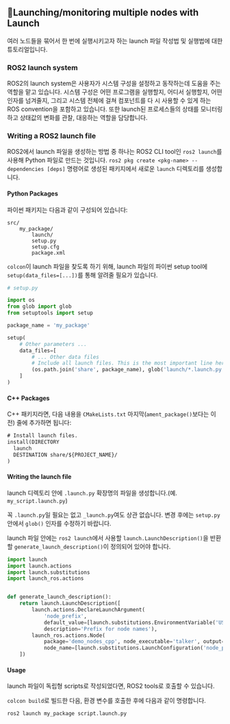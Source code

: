 ## 📕Launching/monitoring multiple nodes with Launch

여러 노드들을 묶어서 한 번에 실행시키고자 하는 launch 파일 작성법 및 실행법에 대한 튜토리얼입니다.

### ROS2 launch system

ROS2의 launch system은 사용자가 시스템 구성을 설정하고 동작하는데 도움을 주는 역할을 맡고 있습니다. 시스템 구성은 어떤 프로그램을 실행할지, 어디서 실행할지, 어떤 인자를 넘겨줄지, 그리고 시스템 전체에 걸쳐 컴포넌트를 다 시 사용할 수 있게 하는 ROS convention을 포함하고 있습니다. 또한 launch된 프로세스들의 상태를 모니터링하고 상태값의 변화를 관찰, 대응하는 역할을 담당합니다.

### Writing a ROS2 launch file

ROS2에서 launch 파일을 생성하는 방법 중 하나는 ROS2 CLI tool인 `ros2 launch`를 사용해 Python 파일로 만드는 것입니다. `ros2 pkg create <pkg-name> --dependencies [deps]` 명령어로 생성된 패키지에서 새로운 `launch` 디렉토리를 생성합니다.

#### Python Packages

파이썬 패키지는 다음과 같이 구성되어 있습니다:

```
src/
    my_package/
        launch/
        setup.py
        setup.cfg
        package.xml
```

`colcon`이 launch 파일을 찾도록 하기 위해, launch 파일의 파이썬 setup tool에 `setup(data_files=[...])`를 통해 알려줄 필요가 있습니다.

```python
# setup.py

import os
from glob import glob
from setuptools import setup

package_name = 'my_package'

setup(
    # Other parameters ...
    data_files=[
        # ... Other data files
        # Include all launch files. This is the most important line here!
        (os.path.join('share', package_name), glob('launch/*.launch.py'))
    ]
)
```

#### C++ Packages

C++ 패키지라면, 다음 내용을 `CMakeLists.txt` 마지막(`ament_package()`보다는 이전) 줄에 추가하면 됩니다:

```txt
# Install launch files.
install(DIRECTORY
  launch
  DESTINATION share/${PROJECT_NAME}/
)
```

#### Writing the launch file

launch 디렉토리 안에 `.launch.py` 확장명의 파일을 생성합니다.(예. `my_script.launch.py`)

꼭 `.launch.py`일 필요는 없고 `_launch.py`여도 상관 없습니다. 변경 후에는 `setup.py` 안에서  `glob()` 인자를 수정하기 바랍니다.

launch 파일 안에는 `ros2 launch`에서 사용할 `launch.LaunchDescription()`을 반환할  `generate_launch_description()`이 정의되어 있어야 합니다.

```python
import launch
import launch.actions
import launch.substitutions
import launch_ros.actions


def generate_launch_description():
    return launch.LaunchDescription([
        launch.actions.DeclareLaunchArgument(
            'node_prefix',
            default_value=[launch.substitutions.EnvironmentVariable('USER'), '_'],
            description='Prefix for node names'),
        launch_ros.actions.Node(
            package='demo_nodes_cpp', node_executable='talker', output='screen',
            node_name=[launch.substitutions.LaunchConfiguration('node_prefix'), 'talker']),
    ])
```

#### Usage

launch 파일이 독립형 scripts로 작성되었다면, ROS2 tools로 호출할 수 있습니다.

`colcon build`로 빌드한 다음, 환경 변수를 호출한 후에 다음과 같이 명령합니다.

```shell
ros2 launch my_package script.launch.py
```

